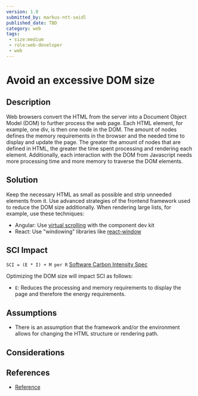 ```yaml
---
version: 1.0
submitted_by: markus-ntt-seidl
published_date: TBD
category: web
tags: 
 - size:medium
 - role:web-developer
 - web
---
```


# Avoid an excessive DOM size

## Description

Web browsers convert the HTML from the server into a Document Object Model (DOM) to further process the web page. Each HTML element, for example, one div, is then one node in the DOM. The amount of nodes defines the memory requirements in the browser and the needed time to display and update the page.
The greater the amount of nodes that are defined in HTML, the greater the time spent processing and rendering each element. Additionally, each interaction with the DOM from Javascript needs more processing time and more memory to traverse the DOM elements.


## Solution

Keep the necessary HTML as small as possible and strip unneeded elements from it. Use advanced strategies of the frontend framework used to reduce the DOM size additionally. When rendering large lists, for example, use these techniques:
* Angular: Use [virtual scrolling](https://material.angular.io/cdk/scrolling/overview#virtual-scrolling) with the component dev kit
* React: Use "windowing" libraries like [react-window](https://react-window.vercel.app/#/examples/list/fixed-size) 


## SCI Impact

`SCI = (E * I) + M per R`
[Software Carbon Intensity Spec](https://grnsft.org/sci)

Optimizing the DOM size will impact SCI as follows:

- `E`: Reduces the processing and memory requirements to display the page and therefore the energy requirements.

## Assumptions

- There is an assumption that the framework and/or the environment allows for changing the HTML structure or rendering path.

## Considerations


## References

- [Reference](https://web.dev/dom-size/)
